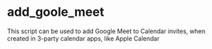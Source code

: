 # add_goole_meet
This script can be used to add Google Meet to Calendar invites, when created in 3-party calendar apps, like Apple Calendar
